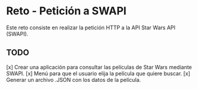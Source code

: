 # Reto - Petición a SWAPI
Este reto consiste en realizar la petición HTTP a la API Star Wars API (SWAPI).

## TODO

[x] Crear una aplicación para consultar las películas de Star Wars mediante SWAPI.
[x] Menú para que el usuario elija la película que quiere buscar.
[x] Generar un archivo .JSON con los datos de la película.
